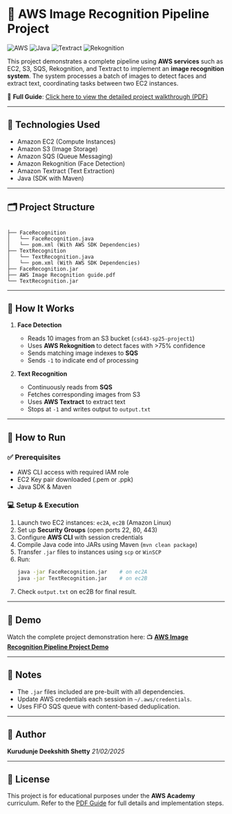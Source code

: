
# 🧠 AWS Image Recognition Pipeline Project

![AWS](https://img.shields.io/badge/AWS-Cloud-orange?logo=amazon-aws&style=flat-square)
![Java](https://img.shields.io/badge/Java-SDK-blue?logo=java&style=flat-square)
![Textract](https://img.shields.io/badge/AWS%20Textract-OCR-lightgrey?style=flat-square)
![Rekognition](https://img.shields.io/badge/AWS%20Rekognition-Face%20Detection-green?style=flat-square)

This project demonstrates a complete pipeline using **AWS services** such as EC2, S3, SQS, Rekognition, and Textract to implement an **image recognition system**. The system processes a batch of images to detect faces and extract text, coordinating tasks between two EC2 instances.

📘 **Full Guide**: [Click here to view the detailed project walkthrough (PDF)](https://github.com/KDShetty11/AWS_Imagerecog/blob/main/AWS%20Image%20Recognition%20guide.pdf)

---

## 🔧 Technologies Used

- Amazon EC2 (Compute Instances)
- Amazon S3 (Image Storage)
- Amazon SQS (Queue Messaging)
- Amazon Rekognition (Face Detection)
- Amazon Textract (Text Extraction)
- Java (SDK with Maven)

---

## 🗂️ Project Structure

```'

├── FaceRecognition
│   └── FaceRecognition.java
│   └── pom.xml (With AWS SDK Dependencies)
├── TextRecognition
│   └── TextRecognition.java
│   └── pom.xml (With AWS SDK Dependencies)
├── FaceRecognition.jar
├── AWS Image Recognition guide.pdf
└── TextRecognition.jar

````

---

## 🚀 How It Works

1. **Face Detection**
   - Reads 10 images from an S3 bucket (`cs643-sp25-project1`)
   - Uses **AWS Rekognition** to detect faces with >75% confidence
   - Sends matching image indexes to **SQS**
   - Sends `-1` to indicate end of processing

2. **Text Recognition**
   - Continuously reads from **SQS**
   - Fetches corresponding images from S3
   - Uses **AWS Textract** to extract text
   - Stops at `-1` and writes output to `output.txt`

---

## 🧪 How to Run

### ✅ Prerequisites

- AWS CLI access with required IAM role
- EC2 Key pair downloaded (.pem or .ppk)
- Java SDK & Maven

### 💻 Setup & Execution

1. Launch two EC2 instances: `ec2A`, `ec2B` (Amazon Linux)
2. Set up **Security Groups** (open ports 22, 80, 443)
3. Configure **AWS CLI** with session credentials
4. Compile Java code into JARs using Maven (`mvn clean package`)
5. Transfer `.jar` files to instances using `scp` or `WinSCP`
6. Run:
   ```bash
   java -jar FaceRecognition.jar    # on ec2A
   java -jar TextRecognition.jar    # on ec2B

7. Check `output.txt` on ec2B for final result.

---

## 🎥 Demo

Watch the complete project demonstration here:
📺 **[AWS Image Recognition Pipeline Project Demo](https://youtu.be/-YelKeHgjAg)**

---

## 📎 Notes

* The `.jar` files included are pre-built with all dependencies.
* Update AWS credentials each session in `~/.aws/credentials`.
* Uses FIFO SQS queue with content-based deduplication.

---

## 👤 Author

**Kurudunje Deekshith Shetty**
*21/02/2025*

---

## 📄 License

This project is for educational purposes under the **AWS Academy** curriculum.
Refer to the [PDF Guide](https://github.com/KDShetty11/AWS_Imagerecog/blob/main/AWS%20Image%20Recognition%20guide.pdf) for full details and implementation steps.





